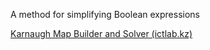 A method for simplifying Boolean expressions

[Karnaugh Map Builder and Solver (ictlab.kz)](https://ictlab.kz/extra/Kmap/)
